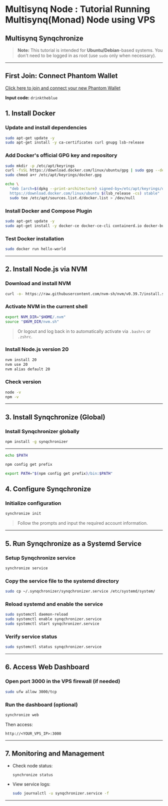 # Multisynq Node : Tutorial Running Multisynq(Monad) Node using VPS 

## Multisynq Synqchronize

> **Note:** This tutorial is intended for **Ubuntu/Debian**-based systems. You don't need to be logged in as root (use `sudo` only when necessary).

---
## First Join: Connect Phantom Wallet

[Click here to join and connect your new Phantom Wallet](https://startsynqing.com/?ref=904dd5-drcp33)

**Input code:** `drinktheblue`


## 1. Install Docker

### Update and install dependencies
```bash
sudo apt-get update -y
sudo apt-get install -y ca-certificates curl gnupg lsb-release
```

### Add Docker's official GPG key and repository
```bash
sudo mkdir -p /etc/apt/keyrings
curl -fsSL https://download.docker.com/linux/ubuntu/gpg | sudo gpg --dearmor -o /etc/apt/keyrings/docker.gpg
sudo chmod a+r /etc/apt/keyrings/docker.gpg
```

```bash
echo \
  "deb [arch=$(dpkg --print-architecture) signed-by=/etc/apt/keyrings/docker.gpg] \
  https://download.docker.com/linux/ubuntu $(lsb_release -cs) stable" | \
  sudo tee /etc/apt/sources.list.d/docker.list > /dev/null
```

### Install Docker and Compose Plugin
```bash
sudo apt-get update -y
sudo apt-get install -y docker-ce docker-ce-cli containerd.io docker-buildx-plugin docker-compose-plugin
```

### Test Docker installation
```bash
sudo docker run hello-world
```

---

## 2. Install Node.js via NVM

### Download and install NVM
```bash
curl -o- https://raw.githubusercontent.com/nvm-sh/nvm/v0.39.7/install.sh | bash
```

### Activate NVM in the current shell
```bash
export NVM_DIR="$HOME/.nvm"
source "$NVM_DIR/nvm.sh"
```

> Or logout and log back in to automatically activate via `.bashrc` or `.zshrc`.

### Install Node.js version 20
```bash
nvm install 20
nvm use 20
nvm alias default 20
```

### Check version
```bash
node -v
npm -v
```

---

## 3. Install Synqchronize (Global)

### Install Synqchronizer globally
```bash
npm install -g synqchronizer
```

---

```bash
echo $PATH
```

```bash
npm config get prefix
```
```bash
export PATH="$(npm config get prefix)/bin:$PATH"
```
## 4. Configure Synqchronize

### Initialize configuration
```bash
synchronize init  
```
> Follow the prompts and input the required account information.

---

## 5. Run Synqchronize as a Systemd Service


### Setup Synqchronize service
```bash
synchronize service
```

### Copy the service file to the systemd directory
```bash
sudo cp ~/.synqchronizer/synqchronizer.service /etc/systemd/system/
```

### Reload systemd and enable the service
```bash
sudo systemctl daemon-reload
sudo systemctl enable synqchronizer.service
sudo systemctl start synqchronizer.service
```

### Verify service status
```bash
sudo systemctl status synqchronizer.service
```

---

## 6. Access Web Dashboard

### Open port 3000 in the VPS firewall (if needed)
```bash
sudo ufw allow 3000/tcp
```

### Run the dashboard (optional)
```bash
synchronize web
```

Then access:
```
http://<YOUR_VPS_IP>:3000
```

---

## 7. Monitoring and Management

- Check node status:
  ```bash
  synchronize status
  ```
- View service logs:
  ```bash
  sudo journalctl -u synqchronizer.service -f
  ```

---

